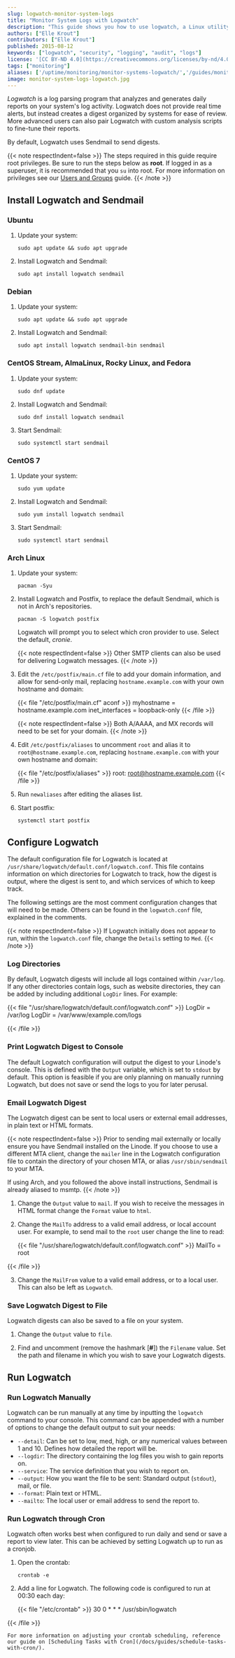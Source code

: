 ```yaml
---
slug: logwatch-monitor-system-logs
title: "Monitor System Logs with Logwatch"
description: "This guide shows you how to use logwatch, a Linux utility used to monitor system logs and create reports for critical and non-critical events."
authors: ["Elle Krout"]
contributors: ["Elle Krout"]
published: 2015-08-12
keywords: ["logwatch", "security", "logging", "audit", "logs"]
license: '[CC BY-ND 4.0](https://creativecommons.org/licenses/by-nd/4.0)'
tags: ["monitoring"]
aliases: ['/uptime/monitoring/monitor-systems-logwatch/','/guides/monitor-systems-logwatch/','/server-monitoring/logwatch/ubuntu-12-04-precise-pangolin/','/uptime/monitoring/monitor-system-logs-with-logwatch-on-ubuntu-12-04-precise-pangolin/','/guides/monitor-system-logs-with-logwatch-on-ubuntu-12-04-precise-pangolin/','/server-monitoring/logwatch/ubuntu-10-10-maverick/','/uptime/monitoring/monitor-system-logs-with-logwatch-on-ubuntu-10-10-maverick/','/guides/monitor-system-logs-with-logwatch-on-ubuntu-10-10-maverick/','/server-monitoring/logwatch/ubuntu-10-04-lucid/','/uptime/monitoring/monitor-system-logs-with-logwatch-on-ubuntu-10-04-lucid/','/guides/monitor-system-logs-with-logwatch-on-ubuntu-10-04-lucid/','/server-monitoring/logwatch/fedora-14/','/uptime/monitoring/monitor-system-logs-with-logwatch-on-fedora-14/','/guides/monitor-system-logs-with-logwatch-on-fedora-14/','/uptime/monitoring/monitor-system-logs-with-logwatch-on-fedora-13/','/server-monitoring/logwatch/fedora-13/','/guides/monitor-system-logs-with-logwatch-on-fedora-13/','/uptime/monitoring/monitor-system-logs-with-logwatch-on-debian-5-lenny/','/server-monitoring/logwatch/debian-5-lenny/','/guides/monitor-system-logs-with-logwatch-on-debian-5-lenny/','/server-monitoring/logwatch/','/uptime/monitoring/logwatch-log-monitoring/','/guides/logwatch-log-monitoring/']
image: monitor-system-logs-logwatch.jpg
---
```


*Logwatch* is a log parsing program that analyzes and generates daily reports on your system's log activity. Logwatch does not provide real time alerts, but instead creates a digest organized by systems for ease of review. More advanced users can also pair Logwatch with custom analysis scripts to fine-tune their reports.

By default, Logwatch uses Sendmail to send digests.

{{< note respectIndent=false >}}
The steps required in this guide require root privileges. Be sure to run the steps below as **root**. If logged in as a superuser, it is recommended that you `su` into root. For more information on privileges see our [Users and Groups](/docs/guides/linux-users-and-groups/) guide.
{{< /note >}}

## Install Logwatch and Sendmail

### Ubuntu

1.  Update your system:

        sudo apt update && sudo apt upgrade

1.  Install Logwatch and Sendmail:

        sudo apt install logwatch sendmail

### Debian

1.  Update your system:

        sudo apt update && sudo apt upgrade

2.  Install Logwatch and Sendmail:

        sudo apt install logwatch sendmail-bin sendmail

### CentOS Stream, AlmaLinux, Rocky Linux, and Fedora

1.  Update your system:

        sudo dnf update

2.  Install Logwatch and Sendmail:

        sudo dnf install logwatch sendmail

3.  Start Sendmail:

        sudo systemctl start sendmail

### CentOS 7

1.  Update your system:

        sudo yum update

2.  Install Logwatch and Sendmail:

        sudo yum install logwatch sendmail

3.  Start Sendmail:

        sudo systemctl start sendmail

### Arch Linux

1.  Update your system:

        pacman -Syu

2.  Install Logwatch and Postfix, to replace the default Sendmail, which is not in Arch's repositories.

        pacman -S logwatch postfix

    Logwatch will prompt you to select which cron provider to use. Select the default, *cronie*.

    {{< note respectIndent=false >}}
Other SMTP clients can also be used for delivering Logwatch messages.
{{< /note >}}

3.  Edit the `/etc/postfix/main.cf` file to add your domain information, and allow for send-only mail, replacing `hostname.example.com` with your own hostname and domain:

    {{< file "/etc/postfix/main.cf" aconf >}}
myhostname = hostname.example.com
inet_interfaces = loopback-only
{{< /file >}}

    {{< note respectIndent=false >}}
Both A/AAAA, and MX records will need to be set for your domain.
{{< /note >}}

4.  Edit `/etc/postfix/aliases` to uncomment `root` and alias it to `root@hostname.example.com`, replacing `hostname.example.com` with your own hostname and domain:

    {{< file "/etc/postfix/aliases" >}}
root:           root@hostname.example.com
{{< /file >}}

5.  Run `newaliases` after editing the aliases list.

6.  Start postfix:

        systemctl start postfix

## Configure Logwatch

The default configuration file for Logwatch is located at `/usr/share/logwatch/default.conf/logwatch.conf`. This file contains information on which directories for Logwatch to track, how the digest is output, where the digest is sent to, and which services of which to keep track.

The following settings are the most comment configuration changes that will need to be made. Others can be found in the `logwatch.conf` file, explained in the comments.

{{< note respectIndent=false >}}
If Logwatch initially does not appear to run, within the `logwatch.conf` file, change the `Details` setting to `Med`.
{{< /note >}}

### Log Directories

By default, Logwatch digests will include all logs contained within `/var/log`. If any other directories contain logs, such as website directories, they can be added by including additional `LogDir` lines. For example:

{{< file "/usr/share/logwatch/default.conf/logwatch.conf" >}}
LogDir = /var/log
LogDir = /var/www/example.com/logs


{{< /file >}}


### Print Logwatch Digest to Console

The default Logwatch configuration will output the digest to your Linode's console. This is defined with the `Output` variable, which is set to `stdout` by default. This option is feasible if you are only planning on manually running Logwatch, but does not save or send the logs to you for later perusal.


### Email Logwatch Digest

The Logwatch digest can be sent to local users or external email addresses, in plain text or HTML formats.

{{< note respectIndent=false >}}
Prior to sending mail externally or locally ensure you have Sendmail installed on the Linode. If you choose to use a different MTA client, change the `mailer` line in the Logwatch configuration file to contain the directory of your chosen MTA, or alias `/usr/sbin/sendmail` to your MTA.

If using Arch, and you followed the above install instructions, Sendmail is already aliased to msmtp.
{{< /note >}}

1.  Change the `Output` value to `mail`. If you wish to receive the messages in HTML format change the `Format` value to `html`.

2.  Change the `MailTo` address to a valid email address, or local account user. For example, to send mail to the `root` user change the line to read:

    {{< file "/usr/share/logwatch/default.conf/logwatch.conf" >}}
MailTo = root


{{< /file >}}


3.  Change the `MailFrom` value to a valid email address, or to a local user. This can also be left as `Logwatch`.


### Save Logwatch Digest to File

Logwatch digests can also be saved to a file on your system.

1.  Change the `Output` value to `file`.

2.  Find and uncomment (remove the hashmark [**#**]) the `Filename` value. Set the path and filename in which you wish to save your Logwatch digests.


## Run Logwatch

### Run Logwatch Manually

Logwatch can be run manually at any time by inputting the `logwatch` command to your console. This command can be appended with a number of options to change the default output to suit your needs:

- `--detail`: Can be set to low, med, high, or any numerical values between 1 and 10. Defines how detailed the report will be.
- `--logdir`: The directory containing the log files you wish to gain reports on.
- `--service`: The service definition that you wish to report on.
- `--output`: How you want the file to be sent: Standard output (`stdout`), mail, or file.
- `--format`: Plain text or HTML.
- `--mailto`: The local user or email address to send the report to.

### Run Logwatch through Cron

Logwatch often works best when configured to run daily and send or save a report to view later. This can be achieved by setting Logwatch up to run as a cronjob.

1.  Open the crontab:

        crontab -e

2.  Add a line for Logwatch. The following code is configured to run at 00:30 each day:

    {{< file "/etc/crontab" >}}
30 0  * * *          /usr/sbin/logwatch


{{< /file >}}


    For more information on adjusting your crontab scheduling, reference our guide on [Scheduling Tasks with Cron](/docs/guides/schedule-tasks-with-cron/).
